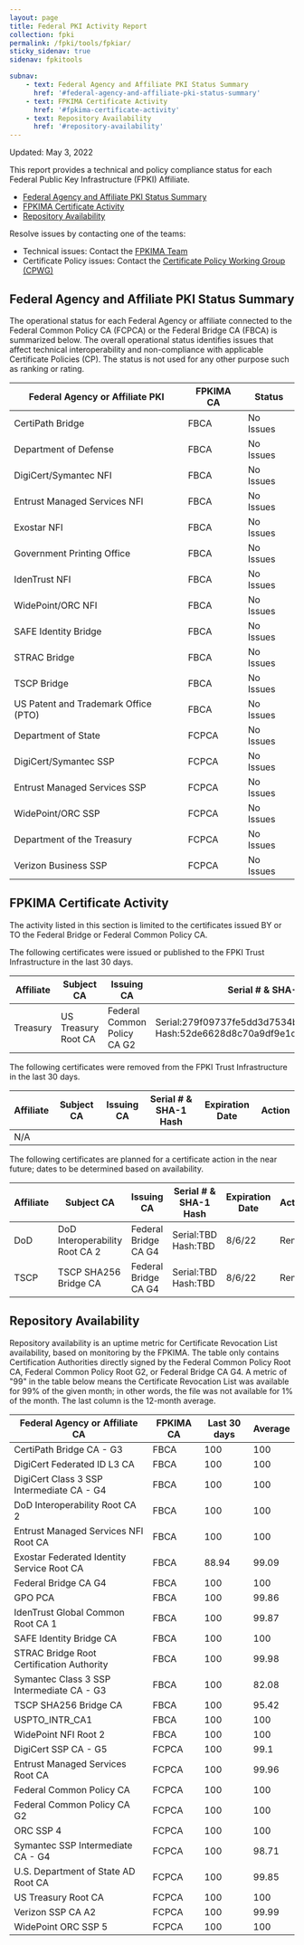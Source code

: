 ```yaml
---
layout: page 
title: Federal PKI Activity Report
collection: fpki
permalink: /fpki/tools/fpkiar/
sticky_sidenav: true
sidenav: fpkitools

subnav:
    - text: Federal Agency and Affiliate PKI Status Summary
      href: '#federal-agency-and-affiliate-pki-status-summary'
    - text: FPKIMA Certificate Activity
      href: '#fpkima-certificate-activity'
    - text: Repository Availability
      href: '#repository-availability'
---
```


Updated: May 3, 2022

This report provides a technical and policy compliance status for each Federal Public Key Infrastructure (FPKI) Affiliate.

- [Federal Agency and Affiliate PKI Status Summary](#federal-agency-and-affiliate-pki-status-summary)
- [FPKIMA Certificate Activity](#fpkima-certificate-activity)
- [Repository Availability](#repository-availability)

Resolve issues by contacting one of the teams:  

- Technical issues: Contact the [FPKIMA Team](mailto:fpki-help@gsa.gov) 
- Certificate Policy issues: Contact the [Certificate Policy Working Group (CPWG)](mailto:fpkipa_cpwg@listserv.gsa.gov)  

## Federal Agency and Affiliate PKI Status Summary
The operational status for each Federal Agency or affiliate connected to the Federal Common Policy CA (FCPCA) or the Federal Bridge CA (FBCA) is summarized below. The overall operational status identifies issues that affect technical interoperability and non-compliance with applicable Certificate Policies (CP). The status is not used for any other purpose such as ranking or rating.

| Federal Agency or Affiliate PKI | FPKIMA CA | Status |
| ------------------------------- | --------- | ------ |
| CertiPath Bridge | FBCA | No Issues |
| Department of Defense | FBCA | No Issues |
| DigiCert/Symantec NFI	| FBCA | No Issues |
| Entrust Managed Services NFI | FBCA | No Issues |
| Exostar NFI | FBCA | No Issues |
| Government Printing Office | FBCA | No Issues |
| IdenTrust NFI | FBCA | No Issues |
| WidePoint/ORC NFI | FBCA | No Issues |
| SAFE Identity Bridge | FBCA | No Issues |
| STRAC Bridge | FBCA | No Issues |
| TSCP Bridge | FBCA | No Issues |
| US Patent and Trademark Office (PTO) | FBCA | No Issues |
| Department of State | FCPCA | No Issues |
| DigiCert/Symantec SSP | FCPCA | No Issues |
| Entrust Managed Services SSP | FCPCA | No Issues |
| WidePoint/ORC SSP | FCPCA | No Issues |
| Department of the Treasury | FCPCA | No Issues |
| Verizon Business SSP | FCPCA | No Issues |

## FPKIMA Certificate Activity
The activity listed in this section is limited to the certificates issued BY or TO the Federal Bridge or Federal Common Policy CA.

The following certificates were issued or published to the FPKI Trust Infrastructure in the last 30 days.

| Affiliate | Subject CA | Issuing CA | Serial # & SHA-1 Hash | Issued Date |
| --------- | ---------- | ---------- | --------------------- | ----------- |
| Treasury | US Treasury Root CA | Federal Common Policy CA G2 | Serial:279f09737fe5dd3d7534be0ea51aff9dc4018501 Hash:52de6628d8c70a9df9e1df94fcd84728b33c05ec | 4/6/22 |

The following certificates were removed from the FPKI Trust Infrastructure in the last 30 days.

| Affiliate | Subject CA | Issuing CA | Serial # & SHA-1 Hash | Expiration Date | Action |
| --------- | ---------- | ---------- | --------------------- | ----------- | ----------- |
| N/A |   |   |   |   |   |

The following certificates are planned for a certificate action in the near future; dates to be determined based on availability.

| Affiliate | Subject CA | Issuing CA | Serial # & SHA-1 Hash | Expiration Date | Action |
| --------- | ---------- | ---------- | --------------------- | --------------- | ------ |
| DoD | DoD Interoperability Root CA 2  | Federal Bridge CA G4 | Serial:TBD      Hash:TBD | 8/6/22 | Renew |
| TSCP | TSCP SHA256 Bridge CA  | Federal Bridge CA G4 | Serial:TBD      Hash:TBD | 8/6/22 | Renew |


## Repository Availability 
Repository availability is an uptime metric for Certificate Revocation List availability, based on monitoring by the FPKIMA. The table only contains Certification Authorities directly signed by the Federal Common Policy Root CA, Federal Common Policy Root G2, or Federal Bridge CA G4. A metric of "99" in the table below means the Certificate Revocation List was available for 99% of the given month; in other words, the file was not available for 1% of the month. The last column is the 12-month average.

| Federal Agency or Affiliate CA | FPKIMA CA | Last 30 days | Average |
| ------------------------------ | --------- | ------------ | ------- |
| CertiPath Bridge CA - G3 | FBCA | 100 | 100 |
| DigiCert Federated ID L3 CA | FBCA | 100 | 100 |
| DigiCert Class 3 SSP Intermediate CA - G4	| FBCA | 100 | 100 |
| DoD Interoperability Root CA 2 | FBCA	| 100 | 100|
| Entrust Managed Services NFI Root CA | FBCA |	100 | 100 |
| Exostar Federated Identity Service Root CA | FBCA	| 88.94 | 99.09 |
| Federal Bridge CA G4 | FBCA | 100	| 100 |
| GPO PCA | FBCA | 100 | 99.86 |
| IdenTrust Global Common Root CA 1 | FBCA | 100 | 99.87 |
| SAFE Identity Bridge CA	| FBCA | 100 | 100 |
| STRAC Bridge Root Certification Authority	| FBCA | 100 | 99.98 |
| Symantec Class 3 SSP Intermediate CA - G3	| FBCA | 100 | 82.08 |
| TSCP SHA256 Bridge CA	| FBCA | 100 | 95.42 |
| USPTO_INTR_CA1 | FBCA	| 100 | 100 |
| WidePoint NFI Root 2	| FBCA	| 100 |	100 |
| DigiCert SSP CA - G5	| FCPCA	| 100 |	99.1 |
| Entrust Managed Services Root CA	| FCPCA	| 100 | 99.96 |
| Federal Common Policy CA	| FCPCA	| 100 |	100 |
| Federal Common Policy CA G2 | FCPCA | 100 | 100 |
| ORC SSP 4	| FCPCA	| 100 | 100 |
| Symantec SSP Intermediate CA - G4	| FCPCA | 100 | 98.71 |
| U.S. Department of State AD Root CA | FCPCA | 100 | 99.85 |
| US Treasury Root CA | FCPCA | 100 | 100 |
| Verizon SSP CA A2 | FCPCA	| 100 | 99.99 |
| WidePoint ORC SSP 5	| FCPCA	| 100 | 100 |

